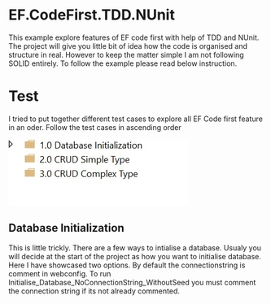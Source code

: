 # EF.CodeFirst.TDD.NUnit
This example explore features of EF code first with help of TDD and NUnit. The project will give you little bit of idea how the code is organised 
and structure in real. However to keep the matter simple I am not following SOLID entirely. To follow the example please read below instruction.
# Test
I tried to put together different test cases to explore all EF Code first feature in an oder. Follow the test cases in ascending order

![](CodeFirst.UnitTest.TDD/ReadMeImages/TestStructure.jpg?raw=true "Optional Title")

## Database Initialization

This is little trickly. There are a few ways to intialise a database. Usualy you will decide at the start of the project as how you want to
initialise database. Here I have showcased two options. By default the connectionstring is comment in webconfig. To run Initialise_Database_NoConnectionString_WithoutSeed 
you must comment the connection string if its not already commented.


